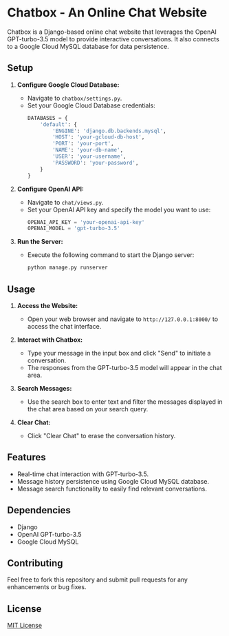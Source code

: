# Chatbox - An Online Chat Website

Chatbox is a Django-based online chat website that leverages the OpenAI GPT-turbo-3.5 model to provide interactive conversations. It also connects to a Google Cloud MySQL database for data persistence.

## Setup

1. **Configure Google Cloud Database:**
   - Navigate to `chatbox/settings.py`.
   - Set your Google Cloud Database credentials:
     ```python
     DATABASES = {
         'default': {
             'ENGINE': 'django.db.backends.mysql',
             'HOST': 'your-gcloud-db-host',
             'PORT': 'your-port',
             'NAME': 'your-db-name',
             'USER': 'your-username',
             'PASSWORD': 'your-password',
         }
     }
     ```

2. **Configure OpenAI API:**
   - Navigate to `chat/views.py`.
   - Set your OpenAI API key and specify the model you want to use:
     ```python
     OPENAI_API_KEY = 'your-openai-api-key'
     OPENAI_MODEL = 'gpt-turbo-3.5'
     ```

3. **Run the Server:**
   - Execute the following command to start the Django server:
     ```bash
     python manage.py runserver
     ```

## Usage

1. **Access the Website:**
   - Open your web browser and navigate to `http://127.0.0.1:8000/` to access the chat interface.

2. **Interact with Chatbox:**
   - Type your message in the input box and click "Send" to initiate a conversation.
   - The responses from the GPT-turbo-3.5 model will appear in the chat area.

3. **Search Messages:**
   - Use the search box to enter text and filter the messages displayed in the chat area based on your search query.

4. **Clear Chat:**
   - Click "Clear Chat" to erase the conversation history.

## Features

- Real-time chat interaction with GPT-turbo-3.5.
- Message history persistence using Google Cloud MySQL database.
- Message search functionality to easily find relevant conversations.

## Dependencies

- Django
- OpenAI GPT-turbo-3.5
- Google Cloud MySQL

## Contributing

Feel free to fork this repository and submit pull requests for any enhancements or bug fixes.

## License

[MIT License](LICENSE)

